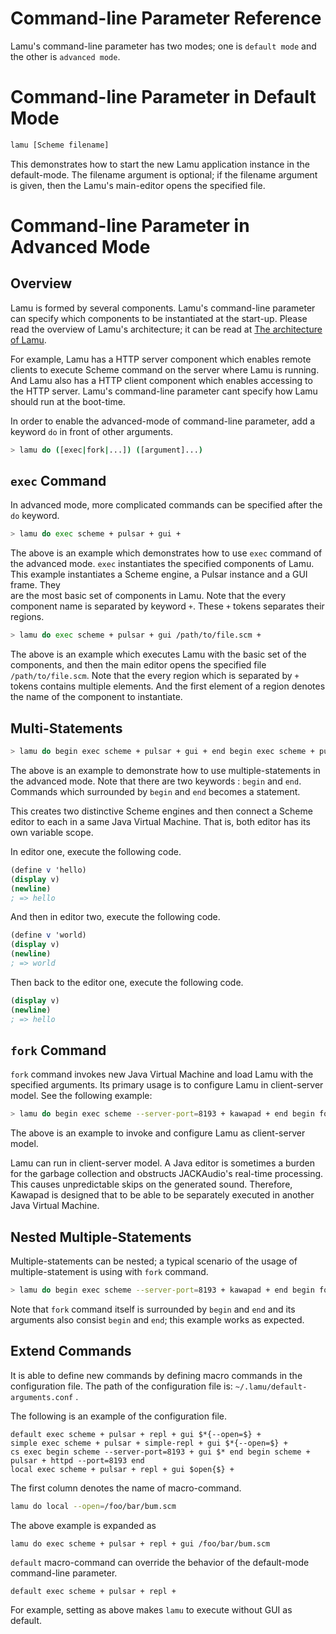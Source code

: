 Command-line Parameter Reference
=================================

Lamu's command-line parameter has two modes; one is `default mode` and the 
other is `advanced mode`.

# Command-line Parameter in Default Mode #

```bash
lamu [Scheme filename]
```

This demonstrates how to start the new Lamu application instance in the 
default-mode. The filename argument is optional; if the filename argument is 
given, then the Lamu's main-editor opens
the specified file.


# Command-line Parameter in Advanced Mode #

## Overview ##
Lamu is formed by several components. Lamu's command-line parameter can specify 
which components to be instantiated at the start-up. Please read the overview 
of Lamu's architecture; it can be read at [The architecture of 
Lamu](./architecture.md).

For example, Lamu has a HTTP server component which enables remote clients to 
execute Scheme command on the server where Lamu is running. And Lamu also has a 
HTTP client component which enables accessing to the HTTP server. Lamu's 
command-line parameter cant specify how Lamu should run at the boot-time.

In order to enable the advanced-mode of command-line parameter, add a keyword 
`do` in front of other arguments. 

```bash
> lamu do ([exec|fork|...]) ([argument]...)
```

## `exec` Command ##

In advanced mode, more complicated commands can be specified after the `do` 
keyword.

```bash
> lamu do exec scheme + pulsar + gui +
```

The above is an example which demonstrates how to use `exec` command of the 
advanced mode.  `exec` instantiates the specified components of Lamu. This 
example instantiates a Scheme engine, a Pulsar instance and a GUI frame. They  
are the most basic set of components in Lamu. Note that the every component 
name is separated by keyword `+`.  These `+` tokens separates their regions. 

```bash
> lamu do exec scheme + pulsar + gui /path/to/file.scm +
```

The above is an example which executes Lamu with the basic set of the 
components, and then the main editor opens the specified file 
`/path/to/file.scm`.  Note that the every region which is separated by `+` 
tokens contains multiple elements. And the first element of a region
denotes the name of the component to instantiate.

## Multi-Statements ##

```bash
> lamu do begin exec scheme + pulsar + gui + end begin exec scheme + pulsar + gui + end
```

The above is an example to demonstrate how to use multiple-statements in the 
advanced mode.  Note that there are two keywords : `begin` and `end`. Commands 
which surrounded by `begin` and `end` becomes a statement. 

This creates two distinctive Scheme engines and then connect a Scheme editor to 
each in a same Java Virtual Machine. That is, both editor has its own variable 
scope.

In editor one, execute the following code.

```scheme
(define v 'hello)
(display v)
(newline)
; => hello
```
And then in editor two, execute the following code.

```scheme
(define v 'world)
(display v)
(newline)
; => world
```

Then back to the editor one, execute the following code.

```scheme
(display v)
(newline)
; => hello
```

## `fork` Command ##

`fork` command invokes new Java Virtual Machine and load Lamu with
the specified arguments. Its primary usage is to configure Lamu
in client-server model. See the following example:

```bash
> lamu do begin exec scheme --server-port=8193 + kawapad + end begin fork do exec scheme + httpd --port=8193 + end
```
The above is an example to invoke and configure Lamu as client-server model. 

Lamu can run in client-server model. A Java editor is sometimes a burden for 
the garbage collection and obstructs JACKAudio's real-time processing. This 
causes unpredictable skips on the generated sound.  Therefore, Kawapad is 
designed that to be able to be separately executed in another Java Virtual 
Machine.

## Nested Multiple-Statements ##

Multiple-statements can be nested; a typical scenario of the usage of 
multiple-statement is using with `fork` command.

```bash
> lamu do begin exec scheme --server-port=8193 + kawapad + end begin fork do begin exec scheme + httpd --port=8193 + end begin exec scheme + kawapad end end
```

Note that `fork` command itself is surrounded by `begin` and `end` and its 
arguments also consist `begin` and `end`; this example works as expected.


## Extend Commands ##

It is able to define new commands by defining macro commands in the 
configuration file.  The path of the configuration file is: 
`~/.lamu/default-arguments.conf` .

The following is an example of the configuration file.

```
default exec scheme + pulsar + repl + gui $*{--open=$} +
simple exec scheme + pulsar + simple-repl + gui $*{--open=$} +
cs exec begin scheme --server-port=8193 + gui $* end begin scheme + pulsar + httpd --port=8193 end
local exec scheme + pulsar + repl + gui $open{$} +
```

The first column denotes the name of macro-command.

```bash
lamu do local --open=/foo/bar/bum.scm
```

The above example is expanded as

```bash
lamu do exec scheme + pulsar + repl + gui /foo/bar/bum.scm
```

`default` macro-command can override the behavior of the default-mode 
command-line parameter.

```
default exec scheme + pulsar + repl +
```

For example, setting as above makes `lamu` to execute without GUI as default.







<!--
# Command Specifier #
The first element in the command-line arguments is a command specifier. This 
can be one of `exec` or `fork`. Or in fact, this can be other string literals 
too, because it can be dynamically extended by the Lamu configuration file.
The mechanism will be described later. When the string as the command specifier 
is none of `exec` , `fork` nor other extended command names, the command 
specifier `default` is applied.
-->


